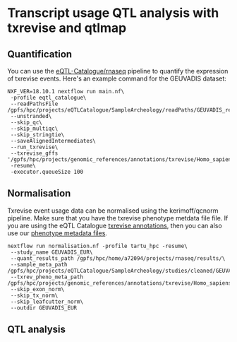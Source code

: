 # Transcript usage QTL analysis with txrevise and qtlmap

## Quantification

You can use the [eQTL-Catalogue/rnaseq](https://github.com/eQTL-Catalogue/rnaseq) pipeline to quantify the expression of txrevise events. Here's an example command for the GEUVADIS dataset:

```
NXF_VER=18.10.1 nextflow run main.nf\
 -profile eqtl_catalogue\
 --readPathsFile /gpfs/hpc/projects/eQTLCatalogue/SampleArcheology/readPaths/GEUVADIS_readPaths.tsv\
 --unstranded\
 --skip_qc\
 --skip_multiqc\
 --skip_stringtie\
 --saveAlignedIntermediates\
 --run_txrevise\
 --txrevise_gffs '/gpfs/hpc/projects/genomic_references/annotations/txrevise/Homo_sapiens.GRCh38.96_CAGE_10bp/*.gff3'\
 -resume\
 -executor.queueSize 100
 ```
 
## Normalisation

Txrevise event usage data can be normalised using the kerimoff/qcnorm pipeline. Make sure that you have the txrevise phenotype metdata file file. If you are using the eQTL Catalogue [txrevise annotations](https://zenodo.org/record/3366280#.XqnnZJMzaGh), then you can also use our [phenotype metadata files](https://zenodo.org/record/3366011#.XqnnPpMzaGg). 

```
nextflow run normalisation.nf -profile tartu_hpc -resume\
 --study_name GEUVADIS_EUR\
 --quant_results_path /gpfs/hpc/home/a72094/projects/rnaseq/results/\
 --sample_meta_path /gpfs/hpc/projects/eQTLCatalogue/SampleArcheology/studies/cleaned/GEUVADIS_EUR.tsv\
 --txrev_pheno_meta_path /gpfs/hpc/projects/genomic_references/annotations/txrevise/Homo_sapiens.GRCh38.96_CAGE_10bp/txrevise_Ensembl_96_CAGE_10bp_phenotype_metadata.tsv.gz\
 --skip_exon_norm\
 --skip_tx_norm\
 --skip_leafcutter_norm\
 --outdir GEUVADIS_EUR
```

## QTL analysis


